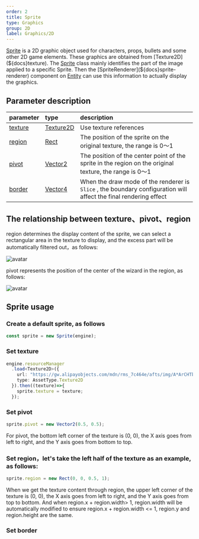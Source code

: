 ```yaml
---
order: 2
title: Sprite
type: Graphics
group: 2D
label: Graphics/2D
---
```


[Sprite](${api}core/Sprite) is a 2D graphic object used for characters, props, bullets and some other 2D game elements. These graphics are obtained from [Texture2D](${docs}texture). The [Sprite](${api}core/Sprite) class mainly identifies the part of the image applied to a specific Sprite. Then the [SpriteRenderer](${docs}sprite-renderer) component on [Entity](${docs}entity) can use this information to actually display the graphics.

## Parameter description

| parameter | type | description |
| :--- | :--- | :--- |
|[texture](${api}core/Sprite#texture)|[Texture2D](${api}core/Texture2D)|Use texture references|
|[region](${api}core/Sprite#region)|[Rect](${api}math/Rect)|The position of the sprite on the original texture, the range is 0～1|
|[pivot](${api}core/Sprite#pivot)|[Vector2](${api}math/Vector2)|The position of the center point of the sprite in the region on the original texture, the range is 0～1|
|[border](${api}core/Sprite#border)|[Vector4](${api}math/Vector4)|When the draw mode of the renderer is `Slice` , the boundary configuration will affect the final rendering effect|

## The relationship between texture、pivot、region
region determines the display content of the sprite, we can select a rectangular area in the texture to display, and the excess part will be automatically filtered out，as follows:

![avatar](https://gw.alipayobjects.com/mdn/rms_7c464e/afts/img/A*ABvvTJnUgpsAAAAAAAAAAAAAARQnAQ)

pivot represents the position of the center of the wizard in the region, as follows:

![avatar](https://gw.alipayobjects.com/mdn/rms_7c464e/afts/img/A*6RyQTpqE4dMAAAAAAAAAAAAAARQnAQ)

## Sprite usage

### Create a default sprite, as follows
```typescript
const sprite = new Sprite(engine);
```
### Set texture
```typescript
engine.resourceManager
  .load<Texture2D>({
    url: "https://gw.alipayobjects.com/mdn/rms_7c464e/afts/img/A*ArCHTbfVPXUAAAAAAAAAAAAAARQnAQ",
    type: AssetType.Texture2D
  }).then((texture)=>{
    sprite.texture = texture;
  });
```
### Set pivot
```typescript
sprite.pivot = new Vector2(0.5, 0.5);
```
For pivot, the bottom left corner of the texture is (0, 0), the X axis goes from left to right, and the Y axis goes from bottom to top.
### Set region，let's take the left half of the texture as an example, as follows:
```typescript
sprite.region = new Rect(0, 0, 0.5, 1);
```
When we get the texture content through region, the upper left corner of the texture is (0, 0), the X axis goes from left to right, and the Y axis goes from top to bottom. And when region.x + region.width> 1, region.width will be automatically modified to ensure region.x + region.width <= 1, region.y and region.height are the same.

### Set border

<playground src="sprite-slice.ts"></playground>